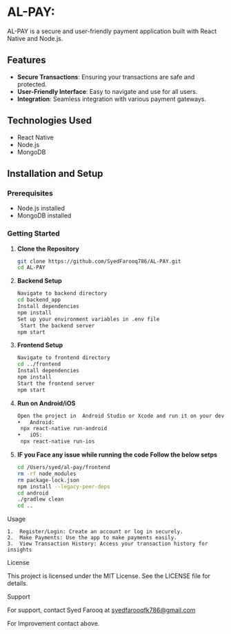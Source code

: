 # AL-PAY:

AL-PAY is a secure and user-friendly payment application built with React Native and Node.js.

## Features

- **Secure Transactions**: Ensuring your transactions are safe and protected.
- **User-Friendly Interface**: Easy to navigate and use for all users.
- **Integration**: Seamless integration with various payment gateways.

## Technologies Used

- React Native
- Node.js
- MongoDB

## Installation and Setup

### Prerequisites

- Node.js installed
- MongoDB installed

### Getting Started

1. **Clone the Repository**

   ```bash
   git clone https://github.com/SyedFarooq786/AL-PAY.git
   cd AL-PAY

2. **Backend Setup**
    ```bash
    Navigate to backend directory
    cd backend_app
    Install dependencies
    npm install
    Set up your environment variables in .env file
     Start the backend server
    npm start

3.	**Frontend Setup**
    ```bash
    Navigate to frontend directory
    cd ../frontend
    Install dependencies
    npm install
    Start the frontend server
    npm start

4.  **Run on Android/iOS**
    ```bash
    Open the project in  Android Studio or Xcode and run it on your device or emulator.
	•	Android:
     npx react-native run-android
	•	iOS:
     npx react-native run-ios

5.  **IF you Face any issue while running the code Follow the below setps**
    ```bash
    cd /Users/syed/al-pay/frontend
    rm -rf node_modules
    rm package-lock.json
    npm install --legacy-peer-deps
    cd android
    ./gradlew clean
    cd ..
Usage

	1.	Register/Login: Create an account or log in securely.
	2.	Make Payments: Use the app to make payments easily.
	3.	View Transaction History: Access your transaction history for insights

License

This project is licensed under the MIT License. See the LICENSE file for details.

Support

For support, contact Syed Farooq at syedfarooqfk786@gmail.com

For Improvement contact above.
